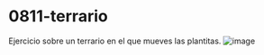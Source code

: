 # 0811-terrario
Ejercicio sobre un terrario en el que mueves las plantitas.
![image](https://user-images.githubusercontent.com/91051075/178922137-7b40904d-9c7e-4608-a910-b16031641758.png)
